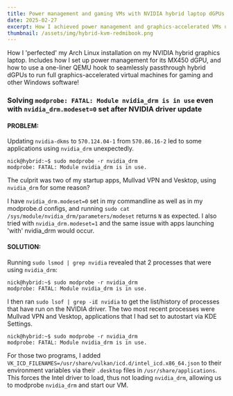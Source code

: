 ```yaml
---
title: Power management and gaming VMs with NVIDIA hybrid laptop dGPUs
date: 2025-02-27
excerpt: How I achieved power management and graphics-accelerated VMs using libvirt and QEMU on my NVIDIA hybrid graphics laptop.
thumbnail: /assets/img/hybrid-kvm-redmibook.png
---
```


How I 'perfected' my Arch Linux installation on my NVIDIA hybrid graphics laptop. Includes how I set up power management for its MX450 dGPU, and how to use a one-liner QEMU hook to seamlessly passthrough hybrid dGPUs to run full graphics-accelerated virtual machines for gaming and other Windows software!

### Solving `modprobe: FATAL: Module nvidia_drm is in use` even with `nvidia_drm.modeset=0` set after NVIDIA driver update
#### PROBLEM:
Updating `nvidia-dkms` to `570.124.04-1` from `570.86.16-2` led to some applications using `nvidia_drm` unexpectedly.

<div class="console" data-title="Terminal">
<code>nick@hybrid:~$ sudo modprobe -r nvidia_drm
modprobe: FATAL: Module nvidia_drm is in use.</code>
</div>

The culprit was two of my startup apps, Mullvad VPN and Vesktop, using `nvidia_drm` for some reason? 

I have `nvidia_drm.modeset=0` set in my commandline as well as in my modprobe.d configs, and running `sudo cat /sys/module/nvidia_drm/parameters/modeset` returns `N` as expected. I also tried with `nvidia_drm.modeset=1` and the same issue with apps launching 'with' nvidia_drm would occur.

#### SOLUTION:
Running `sudo lsmod | grep nvidia` revealed that 2 processes that were using `nvidia_drm`:

<div class="console" data-title="Terminal">
<code>nick@hybrid:~$ sudo modprobe -r nvidia_drm
modprobe: FATAL: Module nvidia_drm is in use.</code>
</div>

I then ran `sudo lsof | grep -iE nvidia` to get the list/history of processes that have run on the NVIDIA driver. The two most recent processes were Mullvad VPN and Vesktop, applications that I had set to autostart via KDE Settings. 


<div class="console" data-title="Terminal">
<code>nick@hybrid:~$ sudo modprobe -r nvidia_drm
modprobe: FATAL: Module nvidia_drm is in use.</code>
</div>

For those two programs, I added `VK_ICD_FILENAMES=/usr/share/vulkan/icd.d/intel_icd.x86_64.json` to their environment variables via their `.desktop` files in `/usr/share/applications`. This forces the Intel driver to load, thus not loading `nvidia_drm`, allowing us to modprobe `nvidia_drm` and start our VM.
